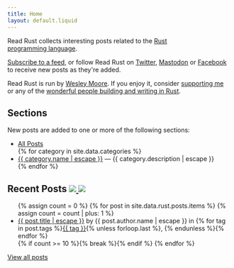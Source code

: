 ```yaml
---
title: Home
layout: default.liquid
---
```


Read Rust collects interesting posts related to the [Rust
programming&nbsp;language][rust-lang].

[Subscribe to a feed][feeds], or follow Read Rust on [Twitter], [Mastodon] or
[Facebook] to receive new posts as they're added.

Read Rust is run by [Wesley Moore]. If you enjoy it, consider [supporting
me][Patreon] or any of the [wonderful people building and writing in Rust](/support.html).

## Sections

New posts are added to one or more of the following sections:

<ul>
<li><a href="/all/">All Posts</a></li>
{% for category in site.data.categories %}
<li><a href="{{ category.path }}">{{ category.name | escape }}</a> — {{ category.description | escape }}</li>
{% endfor %}
</ul>
<!-- * [Community](/community/) — regarding the Rust community. -->
<!-- * [Crypto](/crypto/) ? -->
<!-- * [DevOps](/devops/) -->
<!-- * [Talks and Presentations](/talks/) -->
<!-- * [Audio and Music](/audio-and-music/) -->

<h2>
  Recent Posts
  <a class="feedicon" href="/all/feed.rss" title="Read Rust RSS Feed">
    <img src="/images/rss.svg" />
  </a>
  <a class="feedicon" href="/all/feed.json" title="Read Rust JSON Feed">
    <img src="/images/jsonfeed.png" />
  </a>
</h2>

<ul>
{% assign count = 0 %}
{% for post in site.data.rust.posts.items %}
  {% assign count = count | plus: 1 %}
<li>
  <a href="{{ post.url }}">{{ post.title | escape }}</a> by {{ post.author.name | escape }}
  in {% for tag in post.tags %}<a href="/{{ tag | downcase | replace: " ", "-" }}/">{{ tag }}</a>{% unless forloop.last %}, {% endunless %}{% endfor %}
</li>
  {% if count >= 10 %}{% break %}{% endif %}
{% endfor %}
</ul>

[View all posts](/all/)

[feeds]: /about.html#feeds
[rust-lang]: https://www.rust-lang.org/
[RSS]: http://localhost:3000/all/feed.rss
[Twitter]: https://twitter.com/read_rust
[Facebook]: https://www.facebook.com/readrust/
[Mastodon]: https://botsin.space/@readrust
[Patreon]: https://patreon.com/wezm
[Wesley Moore]: http://www.wezm.net/about/
